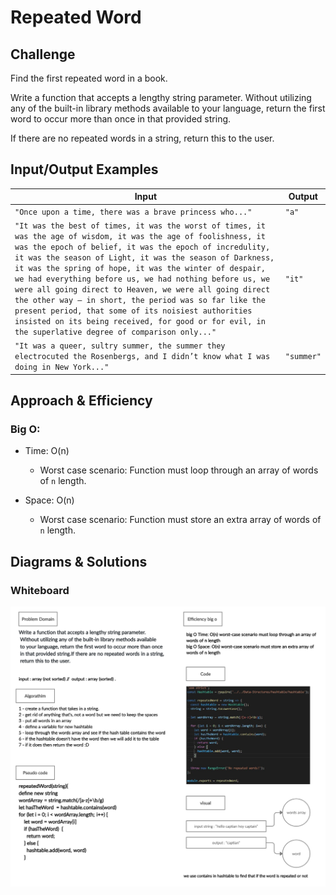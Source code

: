 # Repeated Word

## Challenge

Find the first repeated word in a book.

Write a function that accepts a lengthy string parameter.
Without utilizing any of the built-in library methods available to your language, return the first word to occur more than once in that provided string.

If there are no repeated words in a string, return this to the user.

## Input/Output Examples

| Input                                                                                                                                                                                                                                                                                                                                                                                                                                                                                                                                                                                                                                       | Output     |
| ------------------------------------------------------------------------------------------------------------------------------------------------------------------------------------------------------------------------------------------------------------------------------------------------------------------------------------------------------------------------------------------------------------------------------------------------------------------------------------------------------------------------------------------------------------------------------------------------------------------------------------------- | ---------- |
| `"Once upon a time, there was a brave princess who..."`                                                                                                                                                                                                                                                                                                                                                                                                                                                                                                                                                                                     | `"a"`      |
| `"It was the best of times, it was the worst of times, it was the age of wisdom, it was the age of foolishness, it was the epoch of belief, it was the epoch of incredulity, it was the season of Light, it was the season of Darkness, it was the spring of hope, it was the winter of despair, we had everything before us, we had nothing before us, we were all going direct to Heaven, we were all going direct the other way – in short, the period was so far like the present period, that some of its noisiest authorities insisted on its being received, for good or for evil, in the superlative degree of comparison only..."` | `"it"`     |
| `"It was a queer, sultry summer, the summer they electrocuted the Rosenbergs, and I didn’t know what I was doing in New York..."`                                                                                                                                                                                                                                                                                                                                                                                                                                                                                                           | `"summer"` |

## Approach & Efficiency

### Big O:

- Time: O(n)

  - Worst case scenario: Function must loop through an array of words of `n` length.

- Space: O(n)

  - Worst case scenario: Function must store an extra array of words of `n` length.

## Diagrams & Solutions

### Whiteboard

![repeatedWord Whiteboard 1](./repeated-word-whiteboard.jpg)
